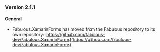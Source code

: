 ### Version 2.1.1

#### General
- Fabulous.XamarinForms has moved from the Fabulous repository to its own repository: [https://github.com/fabulous-dev/Fabulous.XamarinForms](https://github.com/fabulous-dev/Fabulous.XamarinForms)